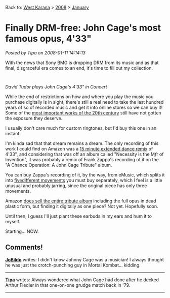 Back to: [West Karana](/posts/westkarana.md) > [2008](/posts/2008/westkarana.md) > [January](./westkarana.md)
# Finally DRM-free: John Cage's most famous opus, 4'33"

*Posted by Tipa on 2008-01-11 14:14:13*

With the news that Sony BMG is dropping DRM from its music and as that final, disgraceful era comes to an end, it's time to fill out my collection.


`
`
  

*David Tudor plays John Cage's 4'33" in Concert*

While the end of restrictions on how and where you play the music you purchase digitally is in sight, there's still a real need to take the last hundred years of so of recorded music and get it into online stores so we can buy it! Some of the [most important works of the 20th century](http://en.wikipedia.org/wiki/4'33%22) still have not gotten the exposure they deserve.

I usually don't care much for custom ringtones, but I'd buy this one in an instant.

I'm kinda sad that that dream remains a dream. The only recording of this work I could find on Amazon was a [15 minute extended dance remix](http://www.amazon.com/1500-433-Extended-Dance-Mix/dp/B000S4QCBE/ref=sr_1_11?ie=UTF8&s=dmusic&qid=1200073111&sr=1-11) of 4'33", and considering that was off an album called "Necessity is the M*f*r of Invention", it was probably a remix of Frank Zappa's recording of it on the "A Chance Operation: A John Cage Tribute" album.

You can buy Zappa's recording of it, by the way, from eMusic, which splits it into [fivedifferent movements](http://www.emusic.com/album/Various-Artists-KOCH-Records-John-Cage-A-Chance-Operation-MP3-Download/10607012.html) you must buy separately, which I feel is a little unusual and probably jarring, since the original piece has only three movements.

Amazon [does sell the entire tribute album](http://www.amazon.com/Chance-Operation-John-Cage-Tribute/dp/B000001SH6) including the full opus in dead plastic form, but finding it digitally as one piece? Not yet. Hopefully soon.

Until then, I guess I'll just plant these earbuds in my ears and hum it to myself.

Starting... NOW.

## Comments!

**[JoBildo](http://bildos.blogspot.com)** writes: I didn't know Johnny Cage was a musician! I always thought he was just the crotch-punching guy in Mortal Kombat... kidding.

---

**[Tipa](https://chasingdings.com)** writes: Always wondered what John Cage had done after he decked Arthur Fiedler in that one-on-one grudge match back in '79.

---

